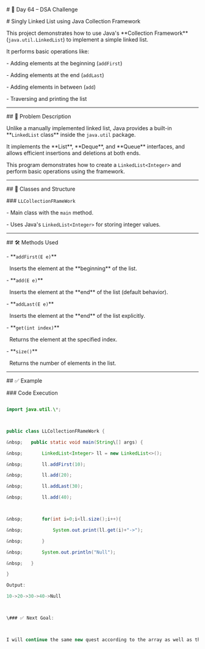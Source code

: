 \# 🚀 Day 64 – DSA Challenge



\# Singly Linked List using Java Collection Framework



This project demonstrates how to use Java's \*\*Collection Framework\*\* (`java.util.LinkedList`) to implement a simple linked list.  

It performs basic operations like:

\- Adding elements at the beginning (`addFirst`)

\- Adding elements at the end (`addLast`)

\- Adding elements in between (`add`)

\- Traversing and printing the list



---



\## 📌 Problem Description

Unlike a manually implemented linked list, Java provides a built-in \*\*`LinkedList` class\*\* inside the `java.util` package.  

It implements the \*\*List\*\*, \*\*Deque\*\*, and \*\*Queue\*\* interfaces, and allows efficient insertions and deletions at both ends.  



This program demonstrates how to create a `LinkedList<Integer>` and perform basic operations using the framework.



---



\## 📂 Classes and Structure

\### `LLCollectionFRameWork`

\- Main class with the `main` method.  

\- Uses Java's `LinkedList<Integer>` for storing integer values.  



---



\## 🛠 Methods Used

\- \*\*`addFirst(E e)`\*\*  

&nbsp; Inserts the element at the \*\*beginning\*\* of the list.  



\- \*\*`add(E e)`\*\*  

&nbsp; Inserts the element at the \*\*end\*\* of the list (default behavior).  



\- \*\*`addLast(E e)`\*\*  

&nbsp; Inserts the element at the \*\*end\*\* of the list explicitly.  



\- \*\*`get(int index)`\*\*  

&nbsp; Returns the element at the specified index.  



\- \*\*`size()`\*\*  

&nbsp; Returns the number of elements in the list.  



---



\## ✅ Example



\### Code Execution

```java

import java.util.\*;



public class LLCollectionFRameWork {

&nbsp;   public static void main(String\[] args) {

&nbsp;       LinkedList<Integer> ll = new LinkedList<>();

&nbsp;       ll.addFirst(10);

&nbsp;       ll.add(20);

&nbsp;       ll.addLast(30);

&nbsp;       ll.add(40);



&nbsp;       for(int i=0;i<ll.size();i++){

&nbsp;           System.out.print(ll.get(i)+"->");

&nbsp;       }

&nbsp;       System.out.println("Null");

&nbsp;   }

}

Output:

10->20->30->40->Null



\### ✅ Next Goal:



I will continue the same new quest according to the array as well as the string and Linked list


